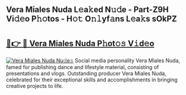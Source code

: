 ## Vera Miales Nuda L𝚎a𝚔ed N𝚞𝚍e - Part-Z9H Vi𝚍𝚎o P𝚑𝚘tos - H𝚘𝚝 O𝚗𝚕yf𝚊ns L𝚎a𝚔s sOkPZ

# <h2><a href="http://kf25l6.oniu.top/?m=Vera+Miales+Nuda">🔗👉 🔴 Vera Miales Nuda P𝚑ot𝚘𝚜 V𝚒d𝚎o</a></h2>

[![Vera Miales Nuda Nu𝚍e𝚜](https://i.imgur.com/0qMVB7G.gif)](http://kf25l6.oniu.top/?m=Vera+Miales+Nuda)
Social media personality Vera Miales Nuda, famed for publishing dance and lifestyle material, consisting of presentations and vlogs. Outstanding producer Vera Miales Nuda, celebrated for their exceptional skills and accomplishments in bringing creative projects to life.  
